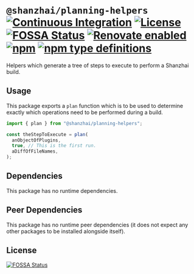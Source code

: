 # `@shanzhai/planning-helpers` [![Continuous Integration](https://github.com/jameswilddev/shanzhai/workflows/Continuous%20Integration/badge.svg)](https://github.com/jameswilddev/shanzhai/actions) [![License](https://img.shields.io/github/license/jameswilddev/shanzhai.svg)](https://github.com/jameswilddev/shanzhai/blob/master/license) [![FOSSA Status](https://app.fossa.io/api/projects/git%2Bgithub.com%2Fjameswilddev%2Fshanzhai.svg?type=shield)](https://app.fossa.io/projects/git%2Bgithub.com%2Fjameswilddev%2Fshanzhai?ref=badge_shield) [![Renovate enabled](https://img.shields.io/badge/renovate-enabled-brightgreen.svg)](https://renovatebot.com/) [![npm](https://img.shields.io/npm/v/@shanzhai/planning-helpers.svg)](https://www.npmjs.com/package/@shanzhai/planning-helpers) [![npm type definitions](https://img.shields.io/npm/types/@shanzhai/planning-helpers.svg)](https://www.npmjs.com/package/@shanzhai/planning-helpers)

Helpers which generate a tree of steps to execute to perform a Shanzhai build.

## Usage

This package exports a `plan` function which is to be used to determine exactly
which operations need to be performed during a build.

```typescript
import { plan } from "@shanzhai/planning-helpers";

const theStepToExecute = plan(
  anObjectOfPlugins,
  true, // This is the first run.
  aDiffOfFileNames,
);
```

## Dependencies

This package has no runtime dependencies.

## Peer Dependencies

This package has no runtime peer dependencies (it does not expect any other packages to be installed alongside itself).

## License

[![FOSSA Status](https://app.fossa.io/api/projects/git%2Bgithub.com%2Fjameswilddev%2Fshanzhai.svg?type=large)](https://app.fossa.io/projects/git%2Bgithub.com%2Fjameswilddev%2Fshanzhai?ref=badge_large)
